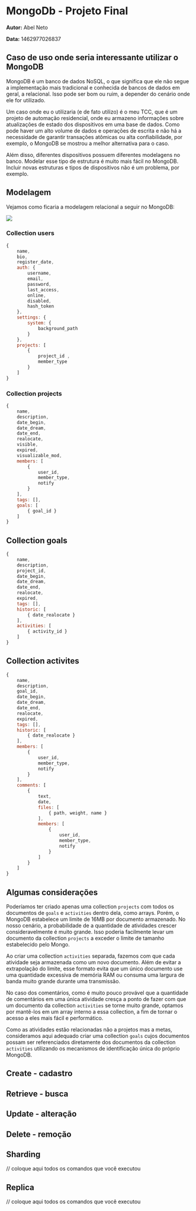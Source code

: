 
# MongoDb - Projeto Final
**Autor:** Abel Neto

**Data:** 1462977026837

## Caso de uso onde seria interessante utilizar o MongoDB

MongoDB é um banco de dados NoSQL, o que significa que ele não segue a implementação mais tradicional e conhecida de bancos de dados em geral, a relacional. Isso pode ser bom ou ruim, a depender do cenário onde ele for utilizado. 

Um caso onde eu o utilizaria (e de fato utilizo) é o meu TCC, que é um projeto de automação residencial, onde eu armazeno informações sobre atualizações de estado dos dispositivos em uma base de dados. Como pode haver um alto volume de dados e operações de escrita e não há a necessidade de garantir transações atômicas ou alta confiabilidade, por exemplo, o MongoDB se mostrou a melhor alternativa para o caso. 

Além disso, diferentes dispositivos possuem diferentes modelagens no banco. Modelar esse tipo de estrutura é muito mais fácil no MongoDB. Incluir novas estruturas e tipos de dispositivos não é um problema, por exemplo.

## Modelagem

Vejamos como ficaria a modelagem relacional a seguir no MongoDB: 

![](https://raw.githubusercontent.com/netoabel/be-mean-instagram-mongodb-projects/master/modeling/relational.jpg)

### Collection users

```javascript
{
    name,
    bio,
    register_date,
    auth: {
        username,
        email,
        password,
        last_access,
        online,
        disabled,
        hash_token
    },
    settings: { 
        system: {
            background_path
        }
    },
    projects: [
        { 
            project_id , 
            member_type
        }
    ]
}
```

### Collection projects

```javascript
{
    name,
    description,
    date_begin,
    date_dream,
    date_end,
    realocate,
    visible,
    expired,
    visualizable_mod,
    members: [
        { 
            user_id,
            member_type,
            notify
        }
    ],
    tags: [],
    goals: [
        { goal_id }
    ]
}
```


## Collection goals

```javascript
{
    name,
    description,
    project_id,
    date_begin,
    date_dream,
    date_end,
    realocate,
    expired,
    tags: [],
    historic: [
        { date_realocate }
    ],
    activities: [
        { activity_id }
    ]
}
```

## Collection activites

```javascript
{ 
    name,
    description,
    goal_id,
    date_begin,
    date_dream,
    date_end,
    realocate,
    expired,
    tags: [],
    historic: [
        { date_realocate }
    ], 
    members: [
        { 
            user_id,
            member_type,
            notify
        }
    ],
    comments: [
        {
            text,
            date,
            files: [
                { path, weight, name }
            ],
            members: [
                { 
                    user_id,
                    member_type, 
                    notify 
                }
            ]
        }
    ]
}
```

## Algumas considerações

Poderíamos ter criado apenas uma collection `projects` com todos os documentos de `goals` e `activities` dentro dela, como arrays. Porém, o MongoDB estabelece um limite de 16MB por documento armazenado. No nosso cenário, a probabilidade de a quantidade de atividades crescer consideravelmente é muito grande. Isso poderia facilmente levar um documento da collection `projects` a exceder o limite de tamanho estabelecido pelo Mongo.

Ao criar uma collection `activities` separada, fazemos com que cada atividade seja armazenada como um novo documento. Além de evitar a extrapolação do limite, esse formato evita que um único documento use uma quantidade excessiva de memória RAM ou consuma uma largura de banda muito grande durante uma transmissão.

No caso dos comentários, como é muito pouco provável que a quantidade de comentários em uma única atividade cresça a ponto de fazer com que um documento da collection `activities` se torne muito grande, optamos por mantê-los em um array interno a essa collection, a fim de tornar o acesso a eles mais fácil e performático.

Como as atividades estão relacionadas não a projetos mas a metas, consideramos aqui adequado criar uma collection `goals` cujos documentos possam ser referenciados diretamente dos documentos da collection `activities` utilizando os mecanismos de identificação única do próprio MongoDB.

## Create - cadastro

## Retrieve - busca

## Update - alteração

## Delete - remoção

## Sharding
// coloque aqui todos os comandos que você executou

## Replica
// coloque aqui todos os comandos que você executou